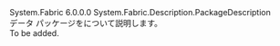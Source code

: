 <Type Name="DataPackageDescription" FullName="System.Fabric.Description.DataPackageDescription">
  <TypeSignature Language="C#" Value="public sealed class DataPackageDescription : System.Fabric.Description.PackageDescription" />
  <TypeSignature Language="ILAsm" Value=".class public auto ansi sealed beforefieldinit DataPackageDescription extends System.Fabric.Description.PackageDescription" />
  <TypeSignature Language="DocId" Value="T:System.Fabric.Description.DataPackageDescription" />
  <TypeSignature Language="VB.NET" Value="Public NotInheritable Class DataPackageDescription&#xA;Inherits PackageDescription" />
  <TypeSignature Language="F#" Value="type DataPackageDescription = class&#xA;    inherit PackageDescription" />
  <AssemblyInfo>
    <AssemblyName>System.Fabric</AssemblyName>
    <AssemblyVersion>6.0.0.0</AssemblyVersion>
  </AssemblyInfo>
  <Base>
    <BaseTypeName>System.Fabric.Description.PackageDescription</BaseTypeName>
  </Base>
  <Interfaces />
  <Docs>
    <summary>
      <para>データ パッケージをについて説明します。 </para>
    </summary>
    <remarks>To be added.</remarks>
  </Docs>
  <Members />
</Type>